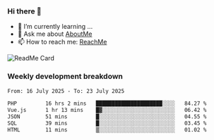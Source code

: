 ### Hi there 👋

- 🌱 I’m currently learning ...
- 💬 Ask me about [AboutMe](https://www.itzcy.com/about)
- 📫 How to reach me: [ReachMe](https://www.itzcy.com/about)

![ReadMe Card](https://github-readme-stats-ten-gilt.vercel.app/api?username=SuperChenYun&show_icons=true&title_color=fff&icon_color=79ff97&text_color=9f9f9f&bg_color=151515&hide_border=true)

### Weekly development breakdown
<!--START_SECTION:waka-->

```txt
From: 16 July 2025 - To: 23 July 2025

PHP         16 hrs 2 mins   █████████████████████░░░░   84.27 %
Vue.js      1 hr 13 mins    █▓░░░░░░░░░░░░░░░░░░░░░░░   06.42 %
JSON        51 mins         █░░░░░░░░░░░░░░░░░░░░░░░░   04.55 %
SQL         39 mins         █░░░░░░░░░░░░░░░░░░░░░░░░   03.45 %
HTML        11 mins         ▒░░░░░░░░░░░░░░░░░░░░░░░░   01.02 %
```

<!--END_SECTION:waka-->
